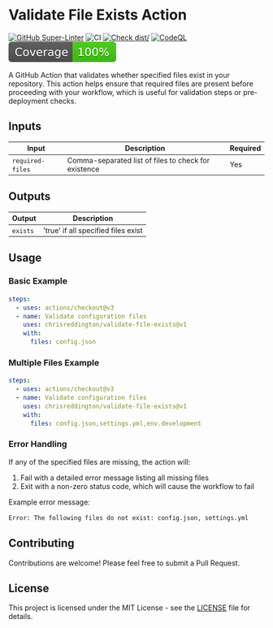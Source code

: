 # Validate File Exists Action

[![GitHub Super-Linter](https://github.com/chrisreddington/validate-file-exists/actions/workflows/linter.yml/badge.svg)](https://github.com/chrisreddington/validate-file-exists)
![CI](https://github.com/chrisreddington/validate-file-exists/actions/workflows/ci.yml/badge.svg)
[![Check dist/](https://github.com/chrisreddington/validate-file-exists/actions/workflows/check-dist.yml/badge.svg)](https://github.com/chrisreddington/validate-file-exists/actions/workflows/check-dist.yml)
[![CodeQL](https://github.com/chrisreddington/validate-file-exists/actions/workflows/codeql-analysis.yml/badge.svg)](https://github.com/chrisreddington/validate-file-exists/actions/workflows/codeql-analysis.yml)
[![Coverage](./badges/coverage.svg)](./badges/coverage.svg)

A GitHub Action that validates whether specified files exist in your repository.
This action helps ensure that required files are present before proceeding with
your workflow, which is useful for validation steps or pre-deployment checks.

## Inputs

| Input            | Description                                          | Required |
| ---------------- | ---------------------------------------------------- | -------- |
| `required-files` | Comma-separated list of files to check for existence | Yes      |

## Outputs

| Output   | Description                         |
| -------- | ----------------------------------- |
| `exists` | 'true' if all specified files exist |

## Usage

### Basic Example

```yaml
steps:
  - uses: actions/checkout@v3
  - name: Validate configuration files
    uses: chrisreddington/validate-file-exists@v1
    with:
      files: config.json
```

### Multiple Files Example

```yaml
steps:
  - uses: actions/checkout@v3
  - name: Validate configuration files
    uses: chrisreddington/validate-file-exists@v1
    with:
      files: config.json,settings.yml,env.development
```

### Error Handling

If any of the specified files are missing, the action will:

1. Fail with a detailed error message listing all missing files
1. Exit with a non-zero status code, which will cause the workflow to fail

Example error message:

```bash
Error: The following files do not exist: config.json, settings.yml
```

## Contributing

Contributions are welcome! Please feel free to submit a Pull Request.

## License

This project is licensed under the MIT License - see the [LICENSE](LICENSE) file
for details.
